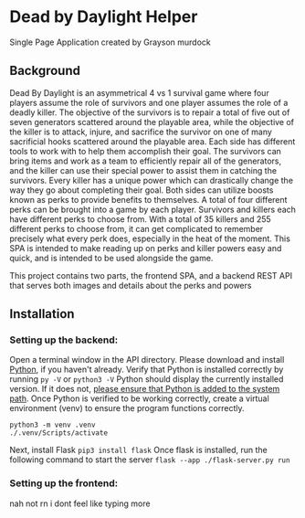 # Dead by Daylight Helper
Single Page Application created by Grayson murdock

## Background

Dead By Daylight is an asymmetrical 4 vs 1 survival game where four players assume the role of survivors and one player assumes the role of a deadly killer. The objective of the survivors is to repair a total of five out of seven generators scattered around the playable area, while the objective of the killer is to attack, injure, and sacrifice the survivor on one of many sacrificial hooks scattered around the playable area. Each side has different tools to work with to help them accomplish their goal. The survivors can bring items and work as a team to efficiently repair all of the generators, and the killer can use their special power to assist them in catching the survivors. Every killer has a unique power which can drastically change the way they go about completing their goal. Both sides can utilize boosts known as perks to provide benefits to themselves. A total of four different perks can be brought into a game by each player. Survivors and killers each have different perks to choose from. With a total of 35 killers and 255 different perks to choose from, it can get complicated to remember precisely what every perk does, especially in the heat of the moment. This SPA is intended to make reading up on perks and killer powers easy and quick, and is intended to be used alongside the game.

This project contains two parts, the frontend SPA, and a backend REST API that serves both images and details about the perks and powers

## Installation

### Setting up the backend:
Open a terminal window in the API directory.
Please download and install [Python](https://www.python.org/downloads/), if you haven't already.
Verify that Python is installed correctly by running `py -V` or `python3 -V`
Python should display the currently installed version. If it does not, [please ensure that Python is added to the system path](https://realpython.com/add-python-to-path/).
Once Python is verified to be working correctly, create a virtual environment (venv) to ensure the program functions correctly.
```
python3 -m venv .venv
./.venv/Scripts/activate
```
Next, install Flask
```pip3 install flask```
Once flask is installed, run the following command to start the server
```flask --app ./flask-server.py run```

### Setting up the frontend:
nah not rn i dont feel like typing more
